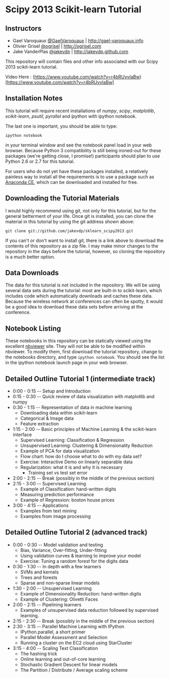 Scipy 2013 Scikit-learn Tutorial
================================

Instructors
-----------
- Gael Varoquaux [@GaelVaroquaux](https://twitter.com/GaelVaroquaux) | http://gael-varoquaux.info
- Olivier Grisel [@ogrisel](https://twitter.com/ogrisel) | http://ogrisel.com
- Jake VanderPlas [@jakevdp](https://twitter.com/jakevdp) | http://jakevdp.github.com

This repository will contain files and other info associated with our Scipy
2013 scikit-learn tutorial.


Video Here : (https://www.youtube.com/watch?v=r4bRUvvlaBw)[https://www.youtube.com/watch?v=r4bRUvvlaBw]

Installation Notes
------------------

This tutorial will require recent installations of *numpy*, *scipy*,
*matplotlib*, *scikit-learn*, *psutil*, *pyrallel* and *ipython* with ipython
notebook.

The last one is important, you should be able to type:

    ipython notebook

in your terminal window and see the notebook panel load in your web browser.
Because Python 3 compatibility is still being ironed-out for these packages
(we're getting close, I promise!) participants should plan to use Python 2.6
or 2.7 for this tutorial.

For users who do not yet have these  packages installed, a relatively
painless way to install all the requirements is to use a package such as
[Anaconda CE](http://store.continuum.io/ "Anaconda CE"), which can be
downloaded and installed for free.

Downloading the Tutorial Materials
----------------------------------
I would highly recommend using git, not only for this tutorial, but for the
general betterment of your life.  Once git is installed, you can clone the
material in this tutorial by using the git address shown above:

    git clone git://github.com/jakevdp/sklearn_scipy2013.git

If you can't or don't want to install git, there is a link above to download
the contents of this repository as a zip file.  I may make minor changes to
the repository in the days before the tutorial, however, so cloning the
repository is a much better option.

Data Downloads
--------------
The data for this tutorial is not included in the repository.  We will be
using several data sets during the tutorial: most are built-in to
scikit-learn, which
includes code which automatically downloads and caches these
data.  Because the wireless network
at conferences can often be spotty, it would be a good idea to download these
data sets before arriving at the conference.


Notebook Listing
----------------
These notebooks in this repository can be statically viewed using the
excellent [nbviewer](http://nbviewer.ipython.org) site.  They will not
be able to be modified within nbviewer.  To modify them, first download
the tutorial repository, change to the notebooks directory, and type
``ipython notebook``.  You should see the list in the ipython notebook
launch page in your web browser.


Detailed Outline Tutorial 1 (intermediate track)
------------------------------------------------
- 0:00 - 0:15 -- Setup and Introduction
- 0:15 - 0:30 -- Quick review of data visualization with matplotlib and numpy
- 0:30 - 1:15 -- Representation of data in machine learning
  + Downloading data within scikit-learn
  + Categorical & Image data
  + Feature extraction
- 1:15 - 2:00 -- Basic principles of Machine Learning & the scikit-learn interface
  + Supervised Learning: Classification & Regression
  + Unsupervised Learning: Clustering & Dimensionality Reduction
  + Example of PCA for data visualization
  + Flow chart: how do I choose what to do with my data set?
  + Exercise: Interactive Demo on linearly separable data
  + Regularization: what it is and why it is necessary
    - Training set vs test set error
- 2:00 - 2:15 -- Break (possibly in the middle of the previous section)
- 2:15 - 3:00 -- Supervised Learning
  + Example of Classification: hand-written digits
  + Measuring prediction performance
  + Example of Regression: boston house prices
- 3:00 - 4:15 -- Applications
  + Examples from text mining
  + Examples from image processing


Detailed Outline Tutorial 2 (advanced track)
--------------------------------------------
- 0:00 - 0:30 -- Model validation and testing
  + Bias, Variance, Over-fitting, Under-fitting
  + Using validation curves & learning  to improve your model
  + Exercise: Tuning a random forest for the digits data
- 0:30 - 1:30 -- In depth with a few learners
  + SVMs and kernels
  + Trees and forests
  + Sparse and non-sparse linear models
- 1:30 - 2:00 -- Unsupervised Learning
  + Example of Dimensionality Reduction: hand-written digits
  + Example of Clustering: Olivetti Faces
- 2:00 - 2:15 -- Pipelining learners
  + Examples of unsupervised data reduction followed by supervised learning.
- 2:15 - 2:30 -- Break (possibly in the middle of the previous section)
- 2:30 - 3:15 -- Parallel Machine Learning with IPython
  + IPython.parallel, a short primer
  + Parallel Model Assessment and Selection
  + Running a cluster on the EC2 cloud using StarCluster
- 3:15 - 4:00 -- Scaling Text Classification
  + The hashing trick
  + Online learning and out-of-core learning
  + Stochastic Gradient Descent for linear models
  + The Partition / Distribute / Average scaling scheme
